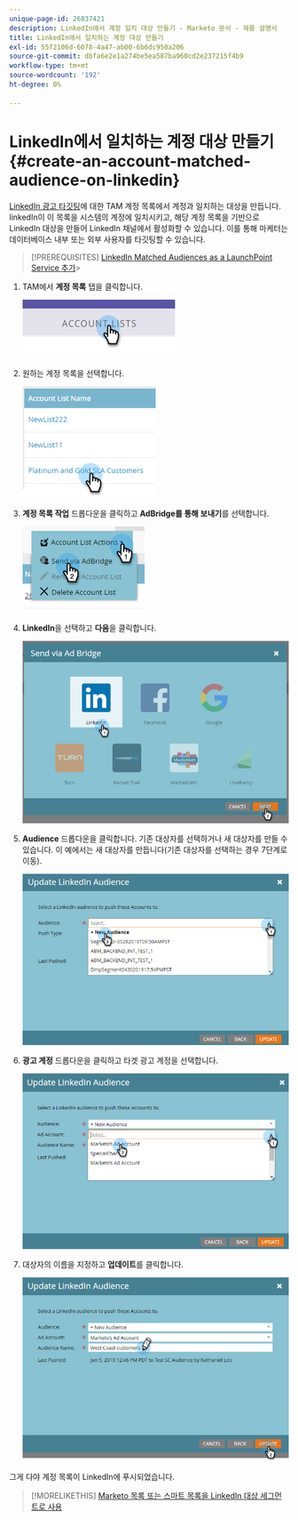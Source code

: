 ```yaml
---
unique-page-id: 26837421
description: LinkedIn에서 계정 일치 대상 만들기 - Marketo 문서 - 제품 설명서
title: LinkedIn에서 일치하는 계정 대상 만들기
exl-id: 55f2106d-6078-4a47-ab00-6b6dc950a206
source-git-commit: dbfa6e2e1a274be5ea587ba960cd2e237215f4b9
workflow-type: tm+mt
source-wordcount: '192'
ht-degree: 0%

---
```


# LinkedIn에서 일치하는 계정 대상 만들기 {#create-an-account-matched-audience-on-linkedin}

[LinkedIn 광고 타깃팅](https://business.linkedin.com/marketing-solutions/ad-targeting/account-targeting)에 대한 TAM 계정 목록에서 계정과 일치하는 대상을 만듭니다. linkedIn이 이 목록을 시스템의 계정에 일치시키고, 해당 계정 목록을 기반으로 LinkedIn 대상을 만들어 LinkedIn 채널에서 활성화할 수 있습니다. 이를 통해 마케터는 데이터베이스 내부 또는 외부 사용자를 타깃팅할 수 있습니다.

>[!PREREQUISITES]
[LinkedIn Matched Audiences as a LaunchPoint Service 추가](/help/marketo/product-docs/demand-generation/ad-network-integrations/add-linkedin-matched-audiences-as-a-launchpoint-service.md)>
>

1. TAM에서 **계정 목록** 탭을 클릭합니다.

   ![](assets/create-a-matched-audience-on-linkedin-1.png)

1. 원하는 계정 목록을 선택합니다.

   ![](assets/create-a-matched-audience-on-linkedin-2.png)

1. **계정 목록 작업** 드롭다운을 클릭하고 **AdBridge를 통해 보내기**&#x200B;를 선택합니다.

   ![](assets/create-a-matched-audience-on-linkedin-3.png)

1. **LinkedIn**&#x200B;을 선택하고 **다음**&#x200B;을 클릭합니다.

   ![](assets/create-a-matched-audience-on-linkedin-4.png)

1. **Audience** 드롭다운을 클릭합니다. 기존 대상자를 선택하거나 새 대상자를 만들 수 있습니다. 이 예에서는 새 대상자를 만듭니다(기존 대상자를 선택하는 경우 7단계로 이동).

   ![](assets/create-a-matched-audience-on-linkedin-5.png)

1. **광고 계정** 드롭다운을 클릭하고 타겟 광고 계정을 선택합니다.

   ![](assets/create-a-matched-audience-on-linkedin-6.png)

1. 대상자의 이름을 지정하고 **업데이트**&#x200B;를 클릭합니다.

   ![](assets/create-a-matched-audience-on-linkedin-7.png)

그게 다야 계정 목록이 LinkedIn에 푸시되었습니다.

>[!MORELIKETHIS]
[Marketo 목록 또는 스마트 목록을 LinkedIn 대상 세그먼트로 사용](/help/marketo/product-docs/demand-generation/social/social-functions/use-a-marketo-list-or-smart-list-as-a-linkedin-audience-segment.md)
